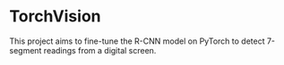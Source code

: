 # TorchVision
This project aims to fine-tune the R-CNN model on PyTorch to detect 7-segment readings from a digital screen.
